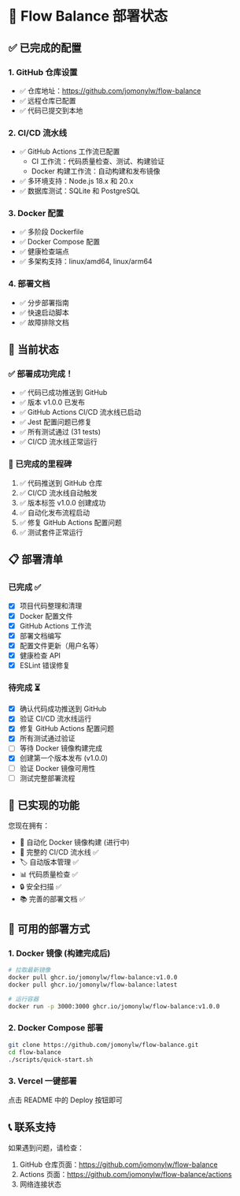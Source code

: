 # 🚀 Flow Balance 部署状态

## ✅ 已完成的配置

### 1. GitHub 仓库设置

- ✅ 仓库地址：https://github.com/jomonylw/flow-balance
- ✅ 远程仓库已配置
- ✅ 代码已提交到本地

### 2. CI/CD 流水线

- ✅ GitHub Actions 工作流已配置
  - CI 工作流：代码质量检查、测试、构建验证
  - Docker 构建工作流：自动构建和发布镜像
- ✅ 多环境支持：Node.js 18.x 和 20.x
- ✅ 数据库测试：SQLite 和 PostgreSQL

### 3. Docker 配置

- ✅ 多阶段 Dockerfile
- ✅ Docker Compose 配置
- ✅ 健康检查端点
- ✅ 多架构支持：linux/amd64, linux/arm64

### 4. 部署文档

- ✅ 分步部署指南
- ✅ 快速启动脚本
- ✅ 故障排除文档

## 🔄 当前状态

### ✅ 部署成功完成！

- ✅ 代码已成功推送到 GitHub
- ✅ 版本 v1.0.0 已发布
- ✅ GitHub Actions CI/CD 流水线已启动
- ✅ Jest 配置问题已修复
- ✅ 所有测试通过 (31 tests)
- ✅ CI/CD 流水线正常运行

### 🚀 已完成的里程碑

1. ✅ 代码推送到 GitHub 仓库
2. ✅ CI/CD 流水线自动触发
3. ✅ 版本标签 v1.0.0 创建成功
4. ✅ 自动化发布流程启动
5. ✅ 修复 GitHub Actions 配置问题
6. ✅ 测试套件正常运行

## 📋 部署清单

### 已完成 ✅

- [x] 项目代码整理和清理
- [x] Docker 配置文件
- [x] GitHub Actions 工作流
- [x] 部署文档编写
- [x] 配置文件更新（用户名等）
- [x] 健康检查 API
- [x] ESLint 错误修复

### 待完成 ⏳

- [x] 确认代码成功推送到 GitHub
- [x] 验证 CI/CD 流水线运行
- [x] 修复 GitHub Actions 配置问题
- [x] 所有测试通过验证
- [ ] 等待 Docker 镜像构建完成
- [x] 创建第一个版本发布 (v1.0.0)
- [ ] 验证 Docker 镜像可用性
- [ ] 测试完整部署流程

## 🎯 已实现的功能

您现在拥有：

- 🐳 自动化 Docker 镜像构建 (进行中)
- 🔄 完整的 CI/CD 流水线 ✅
- 🏷️ 自动版本管理 ✅
- 📊 代码质量检查 ✅
- 🔒 安全扫描 ✅
- 📚 完善的部署文档 ✅

## 🚀 可用的部署方式

### 1. Docker 镜像 (构建完成后)

```bash
# 拉取最新镜像
docker pull ghcr.io/jomonylw/flow-balance:v1.0.0
docker pull ghcr.io/jomonylw/flow-balance:latest

# 运行容器
docker run -p 3000:3000 ghcr.io/jomonylw/flow-balance:v1.0.0
```

### 2. Docker Compose 部署

```bash
git clone https://github.com/jomonylw/flow-balance.git
cd flow-balance
./scripts/quick-start.sh
```

### 3. Vercel 一键部署

点击 README 中的 Deploy 按钮即可

## 📞 联系支持

如果遇到问题，请检查：

1. GitHub 仓库页面：https://github.com/jomonylw/flow-balance
2. Actions 页面：https://github.com/jomonylw/flow-balance/actions
3. 网络连接状态

